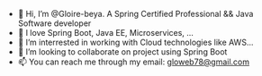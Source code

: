 - 👋 Hi, I’m @Gloire-beya. A Spring Certified Professional && Java Software developer
- 💞️ I love Spring Boot, Java EE, Microservices, ...
- 🌱 I’m interrested in working with Cloud technologies like AWS...
- 👀 I’m looking to collaborate on project using Spring Boot
- 📫 You can reach me through my email: gloweb78@gmail.com

<!---
Gloire-beya/Gloire-beya is a ✨ special ✨ repository because its `README.md` (this file) appears on your GitHub profile.
You can click the Preview link to take a look at your changes.
--->
